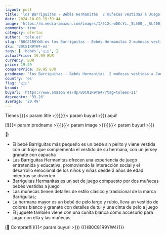 ```yaml
---
layout: post
title: 'los Barriguitas - Bebés Hermanitas  2 muñecas vestidas a Juego  Figura Rubia y Figura pequeña con Pelo y Accesorios de Ropa  Incluye una Cuna  niños y niñas + 3 años  Famosa  BFG05000 '
date: 2024-10-09 15:59:44
image: 'https://m.media-amazon.com/images/I/512c-wDOcYL._SL500_._SL400_.jpg'
comments: true
category: ofertas
author: 'tole.es'
slug: 'B0C81R9YW4-es los Barriguitas - Bebés Hermanitas 2 muñecas vestidas a...'
sku: 'B0C81R9YW4-es'
tags: [ 'bebés','🇪🇸', ]
actualPrice: 19.99 EUR
currency: EUR
price: 19.99
comparePrice: 29.95 EUR
prodname: 'los Barriguitas - Bebés Hermanitas  2 muñecas vestidas a Juego  Figura Rubia y Figura pequeña con Pelo y Accesorios de Ropa  Incluye una Cuna  niños y niñas + 3 años  Famosa  BFG05000 '
country: 'es'
flag: '🇪🇸'
brand: ''
buyurl: 'https://www.amazon.es/dp/B0C81R9YW4/?tag=tolees-21'
descuento: '33.26'
average: '20.49'
---
```


Tienes [{{< param title >}}]({{< param buyurl >}}) aqui!

[![{{< param prodname >}}]({{< param image >}})]({{< param buyurl >}})

🔎:

- El bebé Barriguitas más pequeño es un bebé sin pelito y viene vestida con un traje que complementa el vestido de su hermana, con un jersey granate con capucha
- Las Barriguitas Hermanitas ofrecen una experiencia de juego entretenida y educativa, promoviendo la interacción social y el desarrollo emocional de los niños y niñas desde 3 años de edad mientras se divierten
- Barriguitas Hermanitas es un set de juego compuesto por dos muñecas bebés vestidas a juego
- Las muñecas tienen detalles de estílo clásico y tradicional de la marca Barriguitas;
- La hermana mayor es un bebé de pelo largo y rubio, lleva un vestido de colores blanco y granate con detalles de tul y una cinta de pelo a juego
- El juguete también viene con una cunita blanca como accesorio para jugar con ella y las muñecas

[🛒 Comprar!!!]({{< param buyurl >}})
{{<world>}}B0C81R9YW4{{</world>}}

